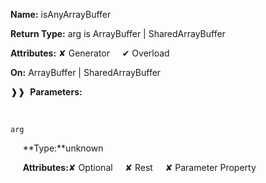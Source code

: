 **Name:** isAnyArrayBuffer

**Return Type:** arg is ArrayBuffer | SharedArrayBuffer

**Attributes:** ✘ Generator&nbsp;&nbsp;&nbsp;&nbsp;&nbsp;✔ Overload

**On:** ArrayBuffer | SharedArrayBuffer

❱❱&nbsp;&nbsp;**Parameters:**

&nbsp;&nbsp;&nbsp;&nbsp;&nbsp;
```
arg
```

&nbsp;&nbsp;&nbsp;&nbsp;&nbsp;**Type:**unknown

&nbsp;&nbsp;&nbsp;&nbsp;&nbsp;**Attributes:**✘ Optional&nbsp;&nbsp;&nbsp;&nbsp;&nbsp;✘ Rest&nbsp;&nbsp;&nbsp;&nbsp;&nbsp;✘ Parameter Property

